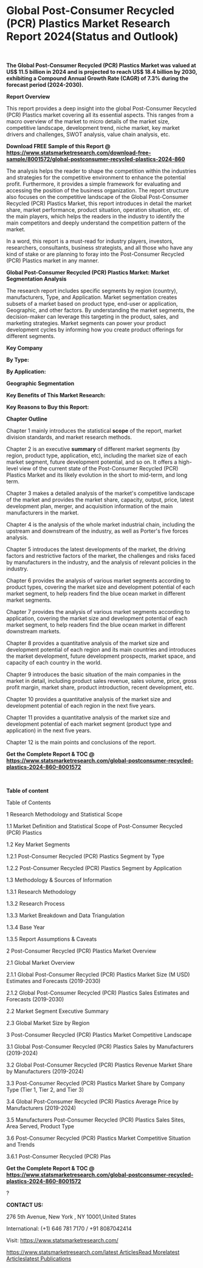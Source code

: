 <h1>Global Post-Consumer Recycled (PCR) Plastics Market Research Report 2024(Status and Outlook)</h1><br/><p><strong>The Global Post-Consumer Recycled (PCR) Plastics Market was valued at US$ 11.5 billion in 2024 and is projected to reach US$ 18.4 billion by 2030, exhibiting a Compound Annual Growth Rate (<strong>CAGR</strong>) of 7.3% during the forecast period (2024-2030).</strong></p>
 
 
 
 <p><strong>Report Overview</strong></p>
 
 
 
 <p>This report provides a deep insight into the global Post-Consumer Recycled (PCR) Plastics market covering all its essential aspects. This ranges from a macro overview of the market to micro details of the market size, competitive landscape, development trend, niche market, key market drivers and challenges, SWOT analysis, value chain analysis, etc.</p>
 
 
 
 <p><strong>Download FREE Sample of this Report @ <a href="https://www.statsmarketresearch.com/download-free-sample/8001572/global-postconsumer-recycled-plastics-2024-860">https://www.statsmarketresearch.com/download-free-sample/8001572/global-postconsumer-recycled-plastics-2024-860</a></strong></p>
 
 
 
 <p>The analysis helps the reader to shape the competition within the industries and strategies for the competitive environment to enhance the potential profit. Furthermore, it provides a simple framework for evaluating and accessing the position of the business organization. The report structure also focuses on the competitive landscape of the Global Post-Consumer Recycled (PCR) Plastics Market, this report introduces in detail the market share, market performance, product situation, operation situation, etc. of the main players, which helps the readers in the industry to identify the main competitors and deeply understand the competition pattern of the market.</p>
 
 
 
 <p>In a word, this report is a must-read for industry players, investors, researchers, consultants, business strategists, and all those who have any kind of stake or are planning to foray into the Post-Consumer Recycled (PCR) Plastics market in any manner.</p>
 
 
 
 <p><strong>Global Post-Consumer Recycled (PCR) Plastics Market: Market Segmentation Analysis</strong></p>
 
 
 
 <p>The research report includes specific segments by region (country), manufacturers, Type, and Application. Market segmentation creates subsets of a market based on product type, end-user or application, Geographic, and other factors. By understanding the market segments, the decision-maker can leverage this targeting in the product, sales, and marketing strategies. Market segments can power your product development cycles by informing how you create product offerings for different segments.</p>
 
 
 
 <p><strong>Key Company</strong></p>
 
 
 
 <p><strong>By Type:</strong></p>
 
 
 
 <p><strong><strong>By Application</strong>:</strong></p>
 
 
 
 <p><strong>Geographic Segmentation</strong></p>
 
 
 
 <p><strong>Key Benefits of This Market Research:</strong></p>
 
 
 
 <p><strong>Key <strong>Reasons to Buy</strong> this Report:</strong></p>
 
 
 
 <p><strong>Chapter Outline</strong></p>
 
 
 
 <p>Chapter 1 mainly introduces the statistical <strong>scope</strong> of the report, market division standards, and market research methods.</p>
 
 
 
 <p>Chapter 2 is an executive <strong>summary</strong> of different market segments (by region, product type, application, etc), including the market size of each market segment, future development potential, and so on. It offers a high-level view of the current state of the Post-Consumer Recycled (PCR) Plastics Market and its likely evolution in the short to mid-term, and long term.</p>
 
 
 
 <p>Chapter 3 makes a detailed analysis of the market&#39;s competitive landscape of the market and provides the market share, capacity, output, price, latest development plan, merger, and acquisition information of the main manufacturers in the market.</p>
 
 
 
 <p>Chapter 4 is the analysis of the whole market industrial chain, including the upstream and downstream of the industry, as well as Porter&#39;s five forces analysis.</p>
 
 
 
 <p>Chapter 5 introduces the latest developments of the market, the driving factors and restrictive factors of the market, the challenges and risks faced by manufacturers in the industry, and the analysis of relevant policies in the industry.</p>
 
 
 
 <p>Chapter 6 provides the analysis of various market segments according to product types, covering the market size and development potential of each market segment, to help readers find the blue ocean market in different market segments.</p>
 
 
 
 <p>Chapter 7 provides the analysis of various market segments according to application, covering the market size and development potential of each market segment, to help readers find the blue ocean market in different downstream markets.</p>
 
 
 
 <p>Chapter 8 provides a quantitative analysis of the market size and development potential of each region and its main countries and introduces the market development, future development prospects, market space, and capacity of each country in the world.</p>
 
 
 
 <p>Chapter 9 introduces the basic situation of the main companies in the market in detail, including product sales revenue, sales volume, price, gross profit margin, market share, product introduction, recent development, etc.</p>
 
 
 
 <p>Chapter 10 provides a quantitative analysis of the market size and development potential of each region in the next five years.</p>
 
 
 
 <p>Chapter 11 provides a quantitative analysis of the market size and development potential of each market segment (product type and application) in the next five years.</p>
 
 
 
 <p>Chapter 12 is the main points and conclusions of the report.</p>
 
 
 
 <div><b>Get the Complete Report & TOC @ <a href="https://www.statsmarketresearch.com/global-postconsumer-recycled-plastics-2024-860-8001572">https://www.statsmarketresearch.com/global-postconsumer-recycled-plastics-2024-860-8001572</a></b></div>
 
 
 
 <p><br />
 
 <b>Table of content</b></p>
 
 
 
 <p>Table of Contents<br />
 
 1 Research Methodology and Statistical Scope<br />
 
 1.1 Market Definition and Statistical Scope of Post-Consumer Recycled (PCR) Plastics<br />
 
 1.2 Key Market Segments<br />
 
 1.2.1 Post-Consumer Recycled (PCR) Plastics Segment by Type<br />
 
 1.2.2 Post-Consumer Recycled (PCR) Plastics Segment by Application<br />
 
 1.3 Methodology & Sources of Information<br />
 
 1.3.1 Research Methodology<br />
 
 1.3.2 Research Process<br />
 
 1.3.3 Market Breakdown and Data Triangulation<br />
 
 1.3.4 Base Year<br />
 
 1.3.5 Report Assumptions & Caveats<br />
 
 2 Post-Consumer Recycled (PCR) Plastics Market Overview<br />
 
 2.1 Global Market Overview<br />
 
 2.1.1 Global Post-Consumer Recycled (PCR) Plastics Market Size (M USD) Estimates and Forecasts (2019-2030)<br />
 
 2.1.2 Global Post-Consumer Recycled (PCR) Plastics Sales Estimates and Forecasts (2019-2030)<br />
 
 2.2 Market Segment Executive Summary<br />
 
 2.3 Global Market Size by Region<br />
 
 3 Post-Consumer Recycled (PCR) Plastics Market Competitive Landscape<br />
 
 3.1 Global Post-Consumer Recycled (PCR) Plastics Sales by Manufacturers (2019-2024)<br />
 
 3.2 Global Post-Consumer Recycled (PCR) Plastics Revenue Market Share by Manufacturers (2019-2024)<br />
 
 3.3 Post-Consumer Recycled (PCR) Plastics Market Share by Company Type (Tier 1, Tier 2, and Tier 3)<br />
 
 3.4 Global Post-Consumer Recycled (PCR) Plastics Average Price by Manufacturers (2019-2024)<br />
 
 3.5 Manufacturers Post-Consumer Recycled (PCR) Plastics Sales Sites, Area Served, Product Type<br />
 
 3.6 Post-Consumer Recycled (PCR) Plastics Market Competitive Situation and Trends<br />
 
 3.6.1 Post-Consumer Recycled (PCR) Plas</p>
 
 
 
 <div><b>Get the Complete Report & TOC @ <a href="https://www.statsmarketresearch.com/global-postconsumer-recycled-plastics-2024-860-8001572">https://www.statsmarketresearch.com/global-postconsumer-recycled-plastics-2024-860-8001572</a></b></div>
 
 
 
 <p>? </p>
 
 
 
 <p><b>CONTACT US:</b><br />
 
 276 5th Avenue, New York , NY 10001,United States<br />
 
 International: (+1) 646 781 7170 / +91 8087042414<br />
 
 Visit: <a href="https://www.statsmarketresearch.com/">https://www.statsmarketresearch.com/</a><br />
 
 <a href="https://gyeongbokgung.com">https://www.statsmarketresearch.com/</a><a href="https://hallyeomaritime.com">latest Articles</a><a href="https://jingwansa.com">Read More</a><a href="https://nguoiviet.jp/">latest Articles</a><a href="https://www.intelmarketresearch.com/">latest Publications</a></p>